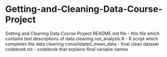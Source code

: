 # Getting-and-Cleaning-Data-Course-Project
Getting and Cleaning Data Course Project
README.md file - this file which contains text descriptions of data cleaning
run_analysis.R - R script which completes the data cleaning
consolidated_mean_data - final clean dataset
codebook.txt - codebook that explains final variable names
